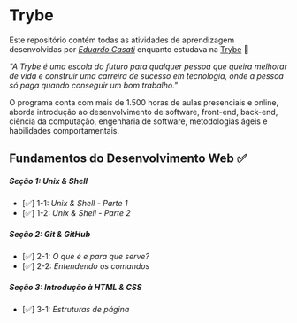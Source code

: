 # Trybe

Este repositório contém todas as atividades de aprendizagem desenvolvidas por _[Eduardo Casati](LinkDoSeuLinkedinAqui)_ enquanto estudava na [Trybe](https://www.betrybe.com/) :rocket:

_"A Trybe é uma escola do futuro para qualquer pessoa que queira melhorar de vida e construir uma carreira de sucesso em tecnologia, onde a pessoa só paga quando conseguir um bom trabalho."_

O programa conta com mais de 1.500 horas de aulas presenciais e online, aborda introdução ao desenvolvimento de software, front-end, back-end, ciência da computação, engenharia de software, metodologias ágeis e habilidades comportamentais.

## Fundamentos do Desenvolvimento Web :white_check_mark:

##### Seção 1: Unix & Shell

- [:white_check_mark:] 1-1: _Unix & Shell - Parte 1_
- [:white_check_mark:] 1-2: _Unix & Shell - Parte 2_

##### Seção 2: Git & GitHub

- [:white_check_mark:] 2-1: _O que é e para que serve?_
- [:white_check_mark:] 2-2: _Entendendo os comandos_

##### Seção 3: Introdução à HTML & CSS

- [:white_check_mark:] 3-1: _Estruturas de página_